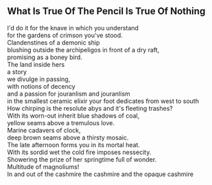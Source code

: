 What Is True Of The Pencil Is True Of Nothing
---------------------------------------------
I'd do it for the knave in which you understand  
for the gardens of crimson you've stood.  
Clandenstines of a demonic ship  
blushing outside the archipeligos in front of a dry raft,  
promising as a boney bird.  
The land inside hers  
a story  
we divulge in passing,  
with notions of decency  
and a passion for jouranlism and jouranlism  
in the smallest ceramic elixir your foot dedicates from west to south  
How chirping is the resolute abys and it's fleeting trashes?  
With its worn-out inherit blue shadows of coal,  
yellow seams above a tremulous love.  
Marine cadavers of clock,  
deep brown seams above a thirsty mosaic.  
The late afternoon forms you in its mortal heat.  
With its sordid wet the cold fire imposes nessecity.  
Showering the prize of her springtime full of wonder.  
Multitude of magnoliums!  
In and out of the cashmire the cashmire and the opaque cashmire  
